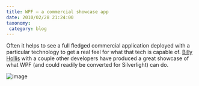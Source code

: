 ```yaml
---
title: WPF – a commercial showcase app
date: 2010/02/28 21:24:00
taxonomy: 
 category: blog 
---
```


Often it helps to see a full fledged commercial application deployed with a particular technology to get a real feel for what that tech is capable of. [Billy Hollis](http://www.dnrtv.com/default.aspx?showNum=115) with a couple other developers have produced a great showcase of what WPF (and could readily be converted for Silverlight) can do.

![image](http://lh5.ggpht.com/_-8eBgLSYyzA/S4re85bHLdI/AAAAAAABBfY/IPHWw0TELgM/image%5B5%5D.png?imgmax=800)


